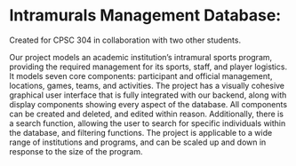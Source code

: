 # Intramurals Management Database:

Created for CPSC 304 in collaboration with two other students.

Our project models an academic institution’s intramural sports program, providing the required management for its sports, staff, and player logistics. It models seven core components: participant and official management, locations, games, teams, and activities. The project has a visually cohesive graphical user interface that is fully integrated with our backend, along with display components showing every aspect of the database. All components can be created and deleted, and edited within reason. Additionally, there is a search function, allowing the user to search for specific individuals within the database, and filtering functions. The project is applicable to a wide range of institutions and programs, and can be scaled up and down in response to the size of the program.
